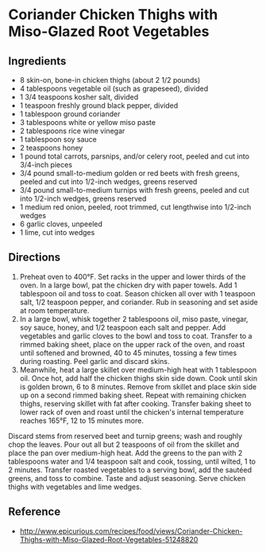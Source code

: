 # Coriander Chicken Thighs with Miso-Glazed Root Vegetables

## Ingredients

* 8 skin-on, bone-in chicken thighs (about 2 1/2 pounds)
* 4 tablespoons vegetable oil (such as grapeseed), divided
* 1 3/4 teaspoons kosher salt, divided
* 1 teaspoon freshly ground black pepper, divided
* 1 tablespoon ground coriander
* 3 tablespoons white or yellow miso paste
* 2 tablespoons rice wine vinegar
* 1 tablespoon soy sauce
* 2 teaspoons honey
* 1 pound total carrots, parsnips, and/or celery root, peeled and cut into 3/4-inch pieces
* 3/4 pound small-to-medium golden or red beets with fresh greens, peeled and cut into 1/2-inch wedges, greens reserved
* 3/4 pound small-to-medium turnips with fresh greens, peeled and cut into 1/2-inch wedges, greens reserved
* 1 medium red onion, peeled, root trimmed, cut lengthwise into 1/2-inch wedges
* 6 garlic cloves, unpeeled
* 1 lime, cut into wedges

## Directions

1. Preheat oven to 400°F. Set racks in the upper and lower thirds of the oven. In a large bowl, pat the chicken dry with paper towels. Add 1 tablespoon oil and toss to coat. Season chicken all over with 1 teaspoon salt, 1/2 teaspoon pepper, and coriander. Rub in seasoning and set aside at room temperature.
2. In a large bowl, whisk together 2 tablespoons oil, miso paste, vinegar, soy sauce, honey, and 1/2 teaspoon each salt and pepper. Add vegetables and garlic cloves to the bowl and toss to coat. Transfer to a rimmed baking sheet, place on the upper rack of the oven, and roast until softened and browned, 40 to 45 minutes, tossing a few times during roasting. Peel garlic and discard skins.
3. Meanwhile, heat a large skillet over medium-high heat with 1 tablespoon oil. Once hot, add half the chicken thighs skin side down. Cook until skin is golden brown, 6 to 8 minutes. Remove from skillet and place skin side up on a second rimmed baking sheet. Repeat with remaining chicken thighs, reserving skillet with fat after cooking. Transfer baking sheet to lower rack of oven and roast until the chicken's internal temperature reaches 165°F, 12 to 15 minutes more.

Discard stems from reserved beet and turnip greens; wash and roughly chop the leaves. Pour out all but 2 teaspoons of oil from the skillet and place the pan over medium-high heat. Add the greens to the pan with 2 tablespoons water and 1/4 teaspoon salt and cook, tossing, until wilted, 1 to 2 minutes. Transfer roasted vegetables to a serving bowl, add the sautéed greens, and toss to combine. Taste and adjust seasoning. Serve chicken thighs with vegetables and lime wedges.

## Reference

* <http://www.epicurious.com/recipes/food/views/Coriander-Chicken-Thighs-with-Miso-Glazed-Root-Vegetables-51248820>
